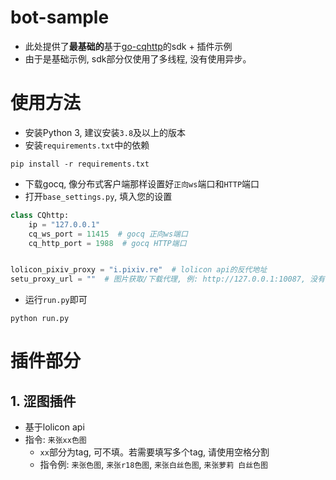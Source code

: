 # bot-sample
- 此处提供了**最基础的**基于[go-cqhttp](https://github.com/Mrs4s/go-cqhttp)的sdk + 插件示例
- 由于是基础示例, sdk部分仅使用了多线程, 没有使用异步。



# 使用方法

- 安装Python 3, 建议安装`3.8`及以上的版本
- 安装`requirements.txt`中的依赖

```shell
pip install -r requirements.txt
```

- 下载gocq, 像分布式客户端那样设置好`正向ws`端口和`HTTP`端口
- 打开`base_settings.py`, 填入您的设置

```python
class CQhttp:
    ip = "127.0.0.1"
    cq_ws_port = 11415  # gocq 正向ws端口
    cq_http_port = 1988  # gocq HTTP端口


lolicon_pixiv_proxy = "i.pixiv.re"  # lolicon api的反代地址
setu_proxy_url = ""  # 图片获取/下载代理, 例: http://127.0.0.1:10087, 没有请留空
```

- 运行`run.py`即可

```shell
python run.py
```



# 插件部分

## 1. 涩图插件

- 基于lolicon api
- 指令: `来张xx色图`
  - `xx`部分为tag, 可不填。若需要填写多个tag, 请使用空格分割
  - 指令例: `来张色图`, `来张r18色图`, `来张白丝色图`, `来张萝莉 白丝色图`

